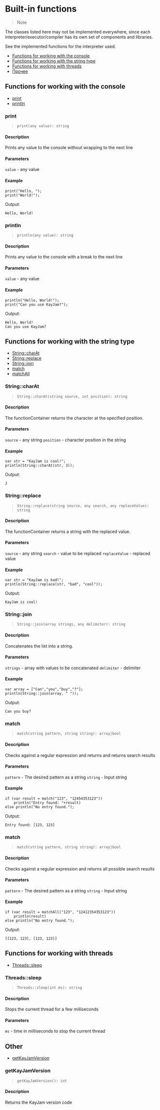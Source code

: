 # Built-in functions
> Note

The classes listed here may not be implemented everywhere,
since each interpreter/executor/compiler has its own set of components and libraries.

See the implemented functions for the interpreter used.

- [Functions for working with the console](https://github.com/KayJamLang/core/blob/main/docs/en/functions.md#%D1%84%D1%83%D0%BD%D0%BA%D1%86%D0%B8%D0%B8-%D0%B4%D0%BB%D1%8F-%D1%80%D0%B0%D0%B1%D0%BE%D1%82%D1%8B-%D1%81-%D0%BA%D0%BE%D0%BD%D1%81%D0%BE%D0%BB%D1%8C%D1%8E)
- [Functions for working with the string type](https://github.com/KayJamLang/core/blob/main/docs/en/functions.md#%D1%84%D1%83%D0%BD%D0%BA%D1%86%D0%B8%D0%B8-%D0%B4%D0%BB%D1%8F-%D1%80%D0%B0%D0%B1%D0%BE%D1%82%D1%8B-%D1%81-%D1%82%D0%B8%D0%BF%D0%BE%D0%BC-string)
- [Functions for working with threads](https://github.com/KayJamLang/core/blob/main/docs/en/functions.md#%D1%84%D1%83%D0%BD%D0%BA%D1%86%D0%B8%D0%B8-%D0%B4%D0%BB%D1%8F-%D1%80%D0%B0%D0%B1%D0%BE%D1%82%D1%8B-%D1%81-%D0%BF%D0%BE%D1%82%D0%BE%D0%BA%D0%B0%D0%BC%D0%B8)
- [Прочее](https://github.com/KayJamLang/core/blob/main/docs/en/functions.md#%D0%9F%D1%80%D0%BE%D1%87%D0%B5%D0%B5)

## Functions for working with the console

- [print](https://github.com/KayJamLang/core/blob/main/docs/en/functions.md#print)
- [println](https://github.com/KayJamLang/core/blob/main/docs/en/functions.md#println)

### print
> ``print(any value): string``

#### Description
Prints any value to the console without wrapping to the next line

#### Parameters
`value` - any value

#### Example
```
print("Hello, ");
print("World!");
```

Output:
```
Hello, World!
```

### println
> ``println(any value): string``

#### Description
Prints any value to the console with a break to the next line

#### Parameters
`value` - any value

#### Example
```
println("Hello, World!");
print("Can you use KayJam?");
```

Output:
```
Hello, World!
Can you use KayJam?
```

## Functions for working with the string type

- [String::charAt](https://github.com/KayJamLang/core/blob/main/docs/en/functions.md#stringcharat)
- [String::replace](https://github.com/KayJamLang/core/blob/main/docs/en/functions.md#stringreplace)
- [String::join](https://github.com/KayJamLang/core/blob/main/docs/en/functions.md#stringjoin)
- [match](https://github.com/KayJamLang/core/blob/main/docs/en/functions.md#match)
- [matchAll](https://github.com/KayJamLang/core/blob/main/docs/en/functions.md#matchAll)

### String::charAt
> ``String::charAt(string source, int position): string``

#### Description
The functionContainer returns the character at the specified position.

#### Parameters
`source` - any string
`position` - character position in the string

#### Example
```
var str = "KayJam is cool!";
println(String::charAt(str, 3));
```

Output:
```
J
```

### String::replace
> ``String::replace(string source, any search, any replaceValue): string``

#### Description
The functionContainer returns a string with the replaced value.

#### Parameters
`source` - any string
`search` - value to be replaced
`replaceValue` - replaced value

#### Example
```
var str = "KayJam is bad!";
println(String::replace(str, "bad", "cool"));
```

Output:
```
KayJam is cool!
```

### String::join
> ``String::join(array strings, any delimiter): string``

#### Description
Concatenates the list into a string.

#### Parameters
`strings` - array with values to be concatenated
`delimiter` - delimiter

#### Example
```
var array = ["Can","you","buy","?"];
println(String::join(array, " "));
```

Output:
```
Can you buy?
```

### match
> ``match(string pattern, string string): array|bool``

#### Description
Checks against a regular expression and returns and returns search results

#### Parameters
`pattern` - The desired pattern as a string
`string` - Input string

#### Example
```
if (var result = match("123", "12454353123")) 
    println("Entry found: "+result)
else println("No entry found.");
```

Output:
```
Entry found: [123, 123]
```

### match
> ``match(string pattern, string string): array|bool``

#### Description
Checks against a regular expression and returns all possible search results

#### Parameters
`pattern` - The desired pattern as a string
`string` - Input string

#### Example
```
if (var result = matchAll("123", "12412354353123")) 
    println(result)
else println("No entry found.");
```

Output:
```
[[123, 123], [123, 123]]
```

## Functions for working with threads

- [Threads::sleep](https://github.com/KayJamLang/core/blob/main/docs/en/functions.md#threadssleep)

### Threads::sleep
> ``Threads::sleep(int ms): string``

#### Description
Stops the current thread for a few milliseconds

#### Parameters 
`ms` - time in milliseconds to stop the current thread

## Other
- [getKayJamVersion](https://github.com/KayJamLang/core/blob/main/docs/en/functions.md#getKayJamVersion)

### getKayJamVersion
> ``getKayJamVersion(): int``

#### Description
Returns the KayJam version code


